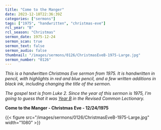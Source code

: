 ```yaml
---
title: "Come to the Manger"
date: 2023-12-18T22:36:39Z
categories: ["sermons"]
tags: ["1975", "handwritten", "christmas-eve"]
rcl_year: "B"
rcl_season: "Christmas"
sermon_date: 1975-12-24
sermon_scan: true
sermon_text: false
sermon_audio: false
thumbnail: "/images/sermons/0126/ChristmasEveB-1975-Large.jpg"
sermon_number: "0126"
---
```


_This is a handwritten Christmas Eve sermon from 1975. It is handwritten in pencil, with highlights in red and blue pencil, and a few written additions in black ink, including changing the title of the sermon._

<!--more-->

_The gospel text is from Luke 2.  Since the year of this sermon is 1975, I'm going to guess that it was [Year B](https://lectionary.library.vanderbilt.edu/texts.php?id=52) in the Revised Common Lectionary._

**Come to the Manger - Christmas Eve - 12/24/1975**

{{< figure src="/images/sermons/0126/ChristmasEveB-1975-Large.jpg" width="1080" >}}
